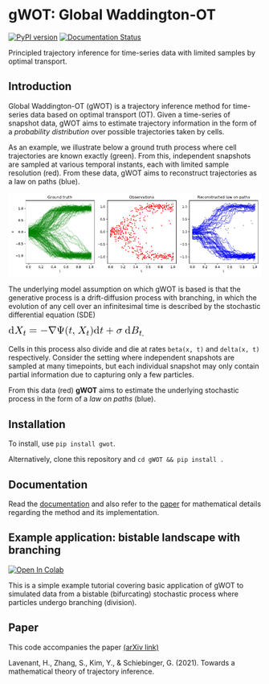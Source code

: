 # gWOT: Global Waddington-OT

[![PyPI version](https://badge.fury.io/py/gwot.svg)](https://badge.fury.io/py/gwot) [![Documentation Status](https://readthedocs.org/projects/gwot/badge/?version=latest)](https://gwot.readthedocs.io/en/latest/?badge=latest)

Principled trajectory inference for time-series data with limited samples by optimal transport.

## Introduction

Global Waddington-OT (gWOT) is a trajectory inference method for time-series data based on optimal transport (OT).
Given a time-series of snapshot data, gWOT aims to estimate trajectory information in the form of a _probability distribution_ over possible trajectories taken by cells.

As an example, we illustrate below a ground truth process where cell trajectories are known exactly (green). From this, independent snapshots are sampled at various temporal instants, each with limited sample resolution (red). From these data, gWOT aims to reconstruct trajectories as a law on paths (blue).

![Example sample path reconstruction](aux_files/illustration.png)

The underlying model assumption on which gWOT is based is that the generative process is a drift-diffusion process with branching, in which the evolution of any cell over an infinitesimal time is described by the stochastic differential equation (SDE) 

![Diffusion-drift SDE](aux_files/sde.png).

Cells in this process also divide and die at rates `beta(x, t)` and `delta(x, t)` respectively. Consider the setting where independent snapshots are sampled at many timepoints, but each individual snapshot may only contain partial information due to capturing only a few particles.

From this data (red) **gWOT** aims to estimate the underlying stochastic process in the form of a *law on paths* (blue).

## Installation

To install, use `pip install gwot`.

Alternatively, clone this repository and `cd gWOT && pip install .`

## Documentation

Read the [documentation](https://gwot.readthedocs.io/en/latest/) and also refer to the [paper](https://arxiv.org/abs/2102.09204) for mathematical details regarding the method and its implementation.

## Example application: bistable landscape with branching

[![Open In Colab](https://colab.research.google.com/assets/colab-badge.svg)](https://colab.research.google.com/github/zsteve/gWOT/blob/main/examples/gWOT_example.ipynb)

This is a simple example tutorial covering basic application of gWOT to simulated data from a bistable (bifurcating) stochastic process where particles undergo branching (division). 

## Paper

This code accompanies the paper [(arXiv link)](https://arxiv.org/abs/2102.09204)

Lavenant, H., Zhang, S., Kim, Y., & Schiebinger, G. (2021). Towards a mathematical theory of trajectory inference.
